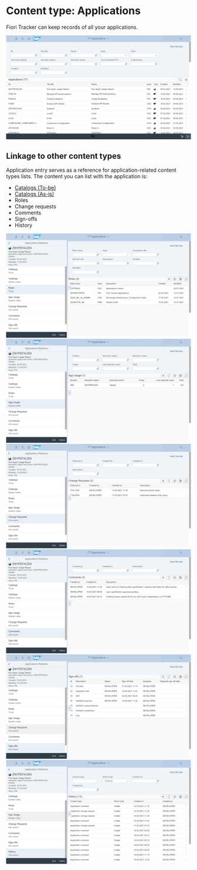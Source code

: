 # Content type: Applications

Fiori Tracker can keep records of all your applications.

[![](res/app-list.png)](res/app-list.png)

## Linkage to other content types
 
 Application entry serves as a reference for application-related content types lists. The content you can list with the application is:

- [Catalogs (To-be)](app-cats-tobe.md)
- [Catalogs (As-is)](app-cats-asis.md)
- Roles
- Change requests
- Comments
- Sign-offs
- History

[![](res/app-roles.png)](res/app-roles.png)
[![](res/app-usage.png)](res/app-usage.png)
[![](res/app-change-req.png)](res/app-change-req.png)
[![](res/app-comm.png)](res/app-comm.png)
[![](res/app-sign-offs.png)](res/app-sign-offs.png)
[![](res/app-hist.png)](res/app-hist.png)